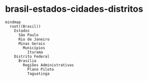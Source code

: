 # brasil-estados-cidades-distritos

```mermaid
mindmap
  root((Brasil))
    Estados
      São Paulo
      Rio de Janeiro
      Minas Gerais
        Municípios
          Iturama
    Distrito Federal
      Brasília
        Regiões Administrativas
          Plano Piloto
          Taguatinga
```
